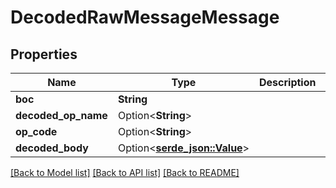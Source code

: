 # DecodedRawMessageMessage

## Properties

Name | Type | Description | Notes
------------ | ------------- | ------------- | -------------
**boc** | **String** |  | 
**decoded_op_name** | Option<**String**> |  | [optional]
**op_code** | Option<**String**> |  | [optional]
**decoded_body** | Option<[**serde_json::Value**](.md)> |  | [optional]

[[Back to Model list]](../README.md#documentation-for-models) [[Back to API list]](../README.md#documentation-for-api-endpoints) [[Back to README]](../README.md)


